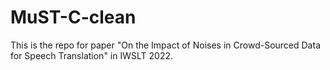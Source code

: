 # MuST-C-clean
This is the repo for paper "On the Impact of Noises in Crowd-Sourced Data for Speech Translation" in IWSLT 2022.
